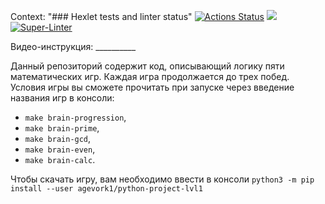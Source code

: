 Context: "### Hexlet tests and linter status"
[![Actions Status](https://github.com/Agevork2020/python-project-lvl1/workflows/hexlet-check/badge.svg)](https://github.com/Agevork2020/python-project-lvl1/actions)
<a href="https://codeclimate.com/github/codeclimate/codeclimate/maintainability"><img src="https://api.codeclimate.com/v1/badges/a99a88d28ad37a79dbf6/maintainability" /></a>
[![Super-Linter](https://github.com/Agevork2020/python-project-lvl1/workflows/Super-Linter/badge.svg)](https://github.com/Agevork2020/python-project-lvl1/actions)

Видео-инструкция: __________


Данный репозиторий содержит код, описывающий логику пяти математических игр. Каждая игра продолжается до трех побед. Условия игры вы сможете прочитать при запуске через введение названия игр в консоли:

- `make brain-progression`,
- `make brain-prime`,
- `make brain-gcd`,
- `make brain-even`,
- `make brain-calc`.

Чтобы скачать игру, вам необходимо ввести в консоли `python3 -m pip install --user agevork1/python-project-lvl1`